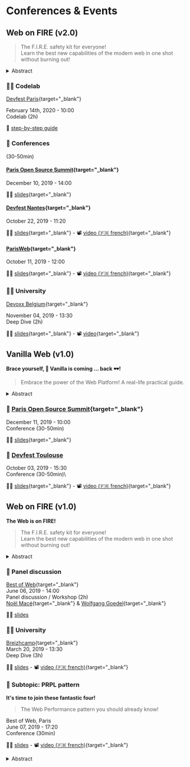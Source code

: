 # Conferences & Events

## Web on FIRE (v2.0)

> The F.I.R.E. safety kit for everyone!\
> Learn the best new capabilities of the modern web in one shot without burning out!

<details>
  <summary>Abstract</summary>
The Web platform is constantly evolving...and it's been 4 years now that we are still talking about the same 4 technologies for the 4 key elements that make a great web app: Fast, Integrated, Reliable & Engaging.

It's time to get up to speed!

Let's take a few minutes to:

- take stock of the latest W3C, WICG and WHATWG drafts
- demonstrate each of them in the browser
- present concrete applications and what each brings to our users
- explore a global methodology to always transition smoothly

So, are you ready for the future of the web?

</details>

### :man_technologist: Codelab

[Devfest Paris](https://devfest.gdgparis.com/sessions/the_web_is_still_on_f_i_r_e_workshop_/){target="\_blank"}

February 14th, 2020 - 10:00\
Codelab (2h)

:open_book: [step-by-step guide](/02-codelabs/doc/modern-data-driven)

### :microphone: Conferences

(30-50min)

#### [Paris Open Source Summit](https://2019.opensourcesummit.paris/){target="\_blank"}

December 10, 2019 - 14:00

:man_teacher: [slides](https://poss19.wof.show/){target="\_blank"}

#### [Devfest Nantes](https://devfest2019.gdgnantes.com/sessions/the_web_is_on__f_i_r_e________conference_/){target="\_blank"}

October 22, 2019 - 11:20

:man_teacher: [slides](https://devfestnantes-2019.wof.show/){target="\_blank"} - :film_projector: [video (:fr: french)](https://youtu.be/_byWU9V4fXw){target="\_blank"}

#### [ParisWeb](https://www.paris-web.fr/2019/conferences/the-web-is-on-fire.php){target="\_blank"}

October 11, 2019 - 12:00

:man_teacher: [slides](https://parisweb-2019.wof.show/){target="\_blank"} - :film_projector: [video (:fr: french)](https://vimeo.com/380989996){target="\_blank"}

### 👨‍🏫 University

[Devoxx Belgium](https://devoxx.be/speaker-details/?id=50822){target="\_blank"}

November 04, 2019 - 13:30\
Deep Dive (2h)

:man_teacher: [slides](https://devoxxbe-2019.wof.show/){target="\_blank"} - :film_projector: [video](https://youtu.be/lfubOlz3JLI){target="\_blank"}

## Vanilla Web (v1.0)

**Brace yourself, :icecream: Vanilla is coming … back :dark_sunglasses:!**

> Embrace the power of the Web Platform! A real-life practical guide.

<details>
  <summary>Abstract</summary>
In a world of complex and sophisticated flavors, the battle for toppings among the ice cream families is raging in Web-steros! Who knows who will win between the crunchies of the Angular castle, the hot fudge of the React lands, or the sprinkles of the Vue islands?!

During this time, in another place, the independent Vanilla walks towards his destiny. Could he be the hero from the legend, whom could turn things around?

Hear my story, traveler! My old eyes have seen him in these lands! Let me tell you how he helped us taking down our old king, and you shall learn how he could help you too...

</details>

### :microphone: [Paris Open Source Summit](https://2019.opensourcesummit.paris/){target="\_blank"}

December 11, 2019 - 10:00\
Conference (30-50min)

:man_teacher: [slides](https://vanilla-poss19.wof.show/){target="\_blank"}

### :microphone: [Devfest Toulouse](https://2019.devfesttoulouse.fr/sessions/brace_yourself__vanilla_is_coming__back__/)

October 03, 2019 - 15:30\
Conference (30-50min)\

:man_teacher: [slides](https://devfesttls19.wof.show/){target="\_blank"} - :film_projector: [video (:fr: french)](https://youtu.be/-d_Ka7OE4Xk){target="\_blank"}

## Web on FIRE (v1.0)

**The Web is on FIRE!**

> The F.I.R.E. safety kit for everyone!\
> Learn the best new capabilities of the modern web in one shot without burning out!

<details>
  <summary>Abstract</summary>
Four years ago the idea of Progressive Web Apps arrived in the world. This brought a whole new approach to mobile & web apps development, often summarized as F.I.R.E. (Fast Integrated Reliable & Engaging). But the web platform is constantly evolving and mutating, so how has F.I.R.E. technology evolved with it?

Join me to explore four cutting-edge technologies (one for each F.I.R.E. concept) that will help bring your web apps to the next level!

</details>

### :busts_in_silhouette: Panel discussion

[Best of Web](https://www.bestofweb.paris/2019/){target="\_blank"}\
June 06, 2019 - 14:00\
Panel discussion / Workshop (2h)\
[Noël Macé](https://twitter.com/noel_mace){target="\_blank"} & [Wolfgang Goedel](https://twitter.com/wgoedel){target="\_blank"}

:man_teacher: <a href="/slides/reveal/BoW-workshop-2019.html" target="_blank">slides</a>

### :man_teacher: University

[Breizhcamp](https://2019.breizhcamp.org/conference/programme/){target="\_blank"}\
March 20, 2019 - 13:30\
Deep Dive (3h)

:man_teacher: <a href="/slides/reveal/breizhcamp-2019.html" target="_blank">slides</a> - :film_projector: [video (:fr: french)](https://youtu.be/OQ-dr-7pLaA){target="\_blank"}

### :microphone: Subtopic: PRPL pattern

**It's time to join these fantastic four!**

> The Web Performance pattern you should already know!

Best of Web, Paris\
June 07, 2019 - 17:20\
Conference (30min)

:man_teacher: <a href="/slides/reveal/BoW-PRPL-2019.html" target="_blank">slides</a> - :film_projector: [video (:fr: french)](https://youtu.be/YSn8r0BDKTY){target="\_blank"}

<details>
  <summary>Abstract</summary>
Do you know about the PRPL Pattern?

It’s THE pattern to follow when you want good performances with your Web App, using cutting edge, modern web capabilities like HTTP/2, preload, service workers and ES modules.

Maybe you have heard about it, through a conference or talks post. Maybe it sounded really cool, but when it comes to reality, well... it looked pretty complicated…

I have good news for you: it’s not! Using the right tools; like PRPL-Server for example, it couldn't be easier.

How about a demonstration, a step by step tutorial, along with an in-depth presentation? Let’s go then!

</details>
